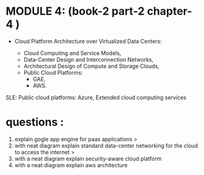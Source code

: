 # MODULE 4: (book-2 part-2 chapter-4 )

- Cloud Platform Architecture over Virtualized Data Centers:

  - Cloud Computing and Service Models,
  - Data-Center Design and Interconnection Networks,
  - Architectural Design of Compute and Storage Clouds,
  - Public Cloud Platforms:
    - GAE,
    - AWS.

SLE: Public cloud platforms: Azure, Extended cloud computing services

# questions :

1. explain gogle app engine for paas applications >
2. with neat diagram explain standard data-center networking for the cloud to access the internet >
3. with a neat diagram explain security-aware cloud platform
4. with a neat diagram explain aws architecture
